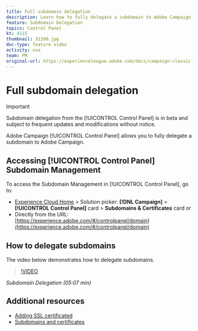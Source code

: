 ```yaml
---
title: Full subdomain delegation
description: Learn how to fully delegate a subdomain to Adobe Campaign.
feature: Subdomain Delegation
topics: Control Panel
kt: 4115
thumbnail: 31390.jpg
doc-type: feature video
activity: use
team: PM
original-url: https://experienceleague.adobe.com/docs/campaign-classic-learn/tutorials/administrating/control-panel-acc/subdomain-delegation.html
---
```


# Full subdomain delegation

>[!IMPORTANT]
>
> Subdomain delegation from the [!UICONTROL Control Panel] is in beta and subject to frequent updates and modifications without notice.

Adobe Campaign [!UICONTROL Control Panel] allows you to fully delegate a subdomain to Adobe Campaign.

## Accessing [!UICONTROL Control Panel] Subdomain Management

To access the Subdomain Management in [!UICONTROL Control Panel], go to:

* [Experience Cloud Home](https://experience.adobe.com/#/home) > Solution picker: **[!DNL Campaign]** > **[!UICONTROL Control Panel]** card > **Subdomains & Certificates** card
  or
* Directly from the URL: [https://experience.adobe.com/#/controlpanel/domain](https://experience.adobe.com/#/controlpanel/domain)

## How to delegate subdomains

The video below demonstrates how to delegate subdomains.

>[!VIDEO](https://video.tv.adobe.com/v/31390?quality=12)

*Subdomain Delegation (05:07 min)*

## Additional resources

* [Adding SSL certificated](/help/control-panel-tutorials/subdomains-and-certificates/adding-ssl-certificates.md)
* [Subdomains and certificates](https://docs.adobe.com/content/help/en/control-panel/using/subdomains-and-certificates/renewing-subdomain-certificate.html)
